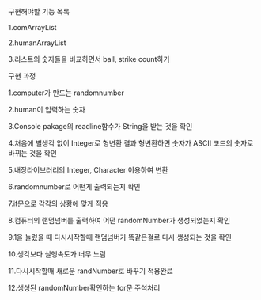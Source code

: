 구현해야할 기능 목록

1.comArrayList

2.humanArrayList

3.리스트의 숫자들을 비교하면서 ball, strike count하기


구현 과정

1.computer가 만드는 randomnumber

2.human이 입력하는 숫자

3.Console pakage의 readline함수가 String을 받는 것을 확인 

4.처음에 별생각 없이 Integer로 형변환 결과 형변환하면 숫자가 ASCII 코드의 숫자로 바뀌는 것을 확인

5.내장라이브러리의 Integer, Character 이용하여 변환

6.randomnumber로 어떤게 출력되는지 확인

7.if문으로 각각의 상황에 맞게 적용

8.컴퓨터의 랜덤넘버를 출력하여 어떤 randomNumber가 생성되었는지 확인

9.1을 눌렀을 때 다시시작할때 랜덤넘버가 똑같은걸로 다시 생성되는 것을 확인

10.생각보다 실행속도가 너무 느림

11.다시시작할때 새로운 randNumber로 바꾸기 적용완료

12.생성된 randomNumber확인하는 for문 주석처리